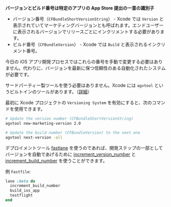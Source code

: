 **バージョンとビルド番号は特定のアプリの App Store 提出の一意の識別子**

- バージョン番号（`CFBundleShortVersionString`） - Xcode では `Version` と表示されていてマーケティングバージョンとも呼ばれます。エンドユーザーに表示されるバージョンでリリースごとにインクリメントする必要があります。
- ビルド番号（`CFBundleVersion`） - Xcode では `Build` と表示されるインクリメント番号。

今日の iOS アプリ開発プロセスではこれらの番号を手動で変更する必要はありません。代わりに、バージョンを最新に保つ信頼性のある自動化されたシステムが必要です。

サードパーティー製ツールを使う必要はありません。Xcode には `agvtool` というビルトインのツールがあります。（[詳細](https://developer.apple.com/library/content/qa/qa1827/_index.html)）

最初に Xcode プロジェクトの `Versioning System` を有効にすると、次のコマンドを使用できます。

```sh
# Update the version number (CFBundleShortVersionString)
agvtool new-marketing-version 2.0

# Update the build number (CFBundleVersion) to the next one
agvtool next-version -all
```

デプロイメントツール [fastlane](https://fastlane.tools) を使うのであれば、開発ステップの一部としてバージョンを自動であげるために [increment_version_number](https://docs.fastlane.tools/actions/increment_version_number/) と [increment_build_number](https://docs.fastlane.tools/actions/increment_build_number/) を使うことができます。

例 `Fastfile`:

```ruby
lane :beta do
  increment_build_number
  build_ios_app
  testflight
end
```
